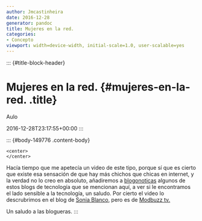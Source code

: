 ```yaml
---
author: Jmcastinheira
date: 2016-12-28
generator: pandoc
title: Mujeres en la red.
categories:
- Concepto
viewport: width=device-width, initial-scale=1.0, user-scalable=yes
---
```


::: {#title-block-header}
# Mujeres en la red. {#mujeres-en-la-red. .title}

Aulo

2016-12-28T23:17:55+00:00
:::

::: {#body-149776 .content-body}
<div>

    <center>
    </center>



Hacía tiempo que me apetecía un video de este tipo, porque sí que es
cierto que existe esa sensación de que hay más chichos que chicas en
internet, y la verdad no lo creo en absoluto, añadiremos a
[blogonoticas](http://jmcastinheira.googlepages.com/home) algunos de
estos blogs de tecnología que se mencionan aquí, a ver si le encontramos
el lado sensible a la tecnología, un saludo. Por cierto el video lo
descrubrimos en el blog de [Sonia
Blanco](http://www.filmica.com/sonia_blanco/archivos/007407.html), pero
es de [Modbuzz tv.](http://dosisdiaria.mobuzz.tv/)

Un saludo a las blogueras.
:::
